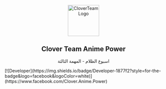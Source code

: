<p align="center">
 <img width="100px" src="https://c.top4top.io/p_268067dqq1.png" align="center" alt="CloverTeamLogo" />
 <h2 align="center">Clover Team Anime Power</h2>
 <p align="center">اسبوع الظلام - المهمة الثالثة</p>
</p>
[![Developer](https://img.shields.io/badge/Developer-1877f2?style=for-the-badge&logo=facebook&logoColor=white)](https://www.facebook.com/Clover.Anime.Power)
